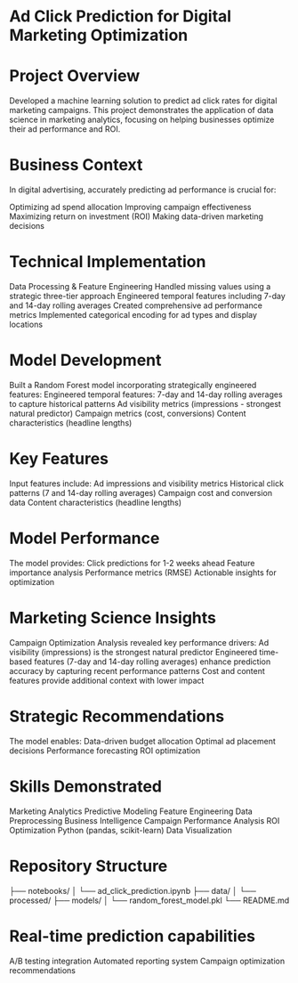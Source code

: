 # Ad Click Prediction for Digital Marketing Optimization

# Project Overview
Developed a machine learning solution to predict ad click rates for digital marketing campaigns. This project demonstrates the application of data science in marketing analytics, focusing on helping businesses optimize their ad performance and ROI.
# Business Context
In digital advertising, accurately predicting ad performance is crucial for:

Optimizing ad spend allocation
Improving campaign effectiveness
Maximizing return on investment (ROI)
Making data-driven marketing decisions

# Technical Implementation
Data Processing & Feature Engineering
Handled missing values using a strategic three-tier approach
Engineered temporal features including 7-day and 14-day rolling averages
Created comprehensive ad performance metrics
Implemented categorical encoding for ad types and display locations

# Model Development
Built a Random Forest model incorporating strategically engineered features:
Engineered temporal features: 7-day and 14-day rolling averages to capture historical patterns
Ad visibility metrics (impressions - strongest natural predictor)
Campaign metrics (cost, conversions)
Content characteristics (headline lengths)

# Key Features
Input features include:
Ad impressions and visibility metrics
Historical click patterns (7 and 14-day rolling averages)
Campaign cost and conversion data
Content characteristics (headline lengths)

# Model Performance
The model provides:
Click predictions for 1-2 weeks ahead
Feature importance analysis
Performance metrics (RMSE)
Actionable insights for optimization

# Marketing Science Insights
Campaign Optimization
Analysis revealed key performance drivers:
Ad visibility (impressions) is the strongest natural predictor
Engineered time-based features (7-day and 14-day rolling averages) enhance prediction accuracy by capturing recent performance patterns
Cost and content features provide additional context with lower impact

# Strategic Recommendations
The model enables:
Data-driven budget allocation
Optimal ad placement decisions
Performance forecasting
ROI optimization

# Skills Demonstrated
Marketing Analytics
Predictive Modeling
Feature Engineering
Data Preprocessing
Business Intelligence
Campaign Performance Analysis
ROI Optimization
Python (pandas, scikit-learn)
Data Visualization

# Repository Structure
├── notebooks/
│   └── ad_click_prediction.ipynb
├── data/
│   └── processed/
├── models/
│   └── random_forest_model.pkl
└── README.md

# Real-time prediction capabilities
A/B testing integration
Automated reporting system
Campaign optimization recommendations